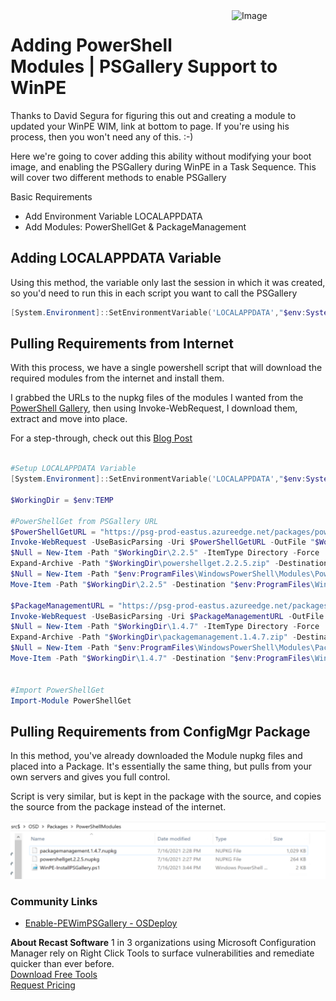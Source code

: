 <img style="float: right;" src="https://docs.recastsoftware.com/media/Recast-Logo-Dark_Horizontal_nav.png"  alt="Image" height="43" width="150">

# Adding PowerShell Modules | PSGallery Support to WinPE

Thanks to David Segura for figuring this out and creating a module to updated your WinPE WIM, link at bottom to page.  If you're using his process, then you won't need any of this. :-)

Here we're going to cover adding this ability without modifying your boot image, and enabling the PSGallery during WinPE in a Task Sequence.  This will cover two different methods to enable PSGallery

Basic Requirements

- Add Environment Variable LOCALAPPDATA
- Add Modules: PowerShellGet & PackageManagement

## Adding LOCALAPPDATA Variable

Using this method, the variable only last the session in which it was created, so you'd need to run this in each script you want to call the PSGallery

```PowerShell
[System.Environment]::SetEnvironmentVariable('LOCALAPPDATA',"$env:SystemDrive\Windows\system32\config\systemprofile\AppData\Local")
```

## Pulling Requirements from Internet

With this process, we have a single powershell script that will download the required modules from the internet and install them.

I grabbed the URLs to the nupkg files of the modules I wanted from the [PowerShell Gallery](https://www.powershellgallery.com/), then using Invoke-WebRequest, I download them, extract and move into place.

For a step-through, check out this [Blog Post](https://randomnote1.github.io/powershell/manually-install-module-from-the-powershell-gallery/)

```PowerShell

#Setup LOCALAPPDATA Variable
[System.Environment]::SetEnvironmentVariable('LOCALAPPDATA',"$env:SystemDrive\Windows\system32\config\systemprofile\AppData\Local")

$WorkingDir = $env:TEMP

#PowerShellGet from PSGallery URL
$PowerShellGetURL = "https://psg-prod-eastus.azureedge.net/packages/powershellget.2.2.5.nupkg"
Invoke-WebRequest -UseBasicParsing -Uri $PowerShellGetURL -OutFile "$WorkingDir\powershellget.2.2.5.zip"
$Null = New-Item -Path "$WorkingDir\2.2.5" -ItemType Directory -Force
Expand-Archive -Path "$WorkingDir\powershellget.2.2.5.zip" -DestinationPath "$WorkingDir\2.2.5"
$Null = New-Item -Path "$env:ProgramFiles\WindowsPowerShell\Modules\PowerShellGet" -ItemType Directory -ErrorAction SilentlyContinue
Move-Item -Path "$WorkingDir\2.2.5" -Destination "$env:ProgramFiles\WindowsPowerShell\Modules\PowerShellGet\2.2.5"

$PackageManagementURL = "https://psg-prod-eastus.azureedge.net/packages/packagemanagement.1.4.7.nupkg"
Invoke-WebRequest -UseBasicParsing -Uri $PackageManagementURL -OutFile "$WorkingDir\packagemanagement.1.4.7.zip"
$Null = New-Item -Path "$WorkingDir\1.4.7" -ItemType Directory -Force
Expand-Archive -Path "$WorkingDir\packagemanagement.1.4.7.zip" -DestinationPath "$WorkingDir\1.4.7"
$Null = New-Item -Path "$env:ProgramFiles\WindowsPowerShell\Modules\PackageManagement" -ItemType Directory -ErrorAction SilentlyContinue
Move-Item -Path "$WorkingDir\1.4.7" -Destination "$env:ProgramFiles\WindowsPowerShell\Modules\PackageManagement\1.4.7"


#Import PowerShellGet
Import-Module PowerShellGet

```

## Pulling Requirements from ConfigMgr Package

In this method, you've already downloaded the Module nupkg files and placed into a Package.  It's essentially the same thing, but pulls from your own servers and gives you full control.

Script is very similar, but is kept in the package with the source, and copies the source from the package instead of the internet.

[![PSGallery](media/WinPEPSGallery01.png)](media/WinPEPSGallery01.png)


### Community Links

- [Enable-PEWimPSGallery - OSDeploy](https://osd.osdeploy.com/module/functions/winpe/enable-pewimpsgallery)

**About Recast Software**
1 in 3 organizations using Microsoft Configuration Manager rely on Right Click Tools to surface vulnerabilities and remediate quicker than ever before.  
[Download Free Tools](https://www.recastsoftware.com/?utm_source=cmdocs&utm_medium=referral&utm_campaign=cmdocs#formarea)  
[Request Pricing](https://www.recastsoftware.com/pricing?utm_source=cmdocs&utm_medium=referral&utm_campaign=cmdocs)
